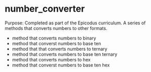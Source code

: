 number_converter
================

Purpose: Completed as part of the Epicodus curriculum. A series of methods that converts numbers to other formats. 

* method that converts numbers to binary
* method that converst numbers to base ten
* method that that converts numbers to ternary
* method that converts numbers to base ten ternary
* method that converts numbers to hex
* method that converst numbers to base ten hex
